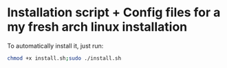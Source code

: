 # Installation script + Config files for a my fresh arch linux installation
To automatically install it, just run:
```bash
chmod +x install.sh;sudo ./install.sh
```
